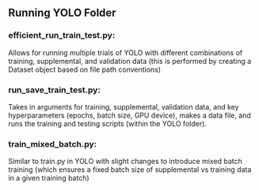 ## Running YOLO Folder

### efficient_run_train_test.py:

Allows for running multiple trials of YOLO with different combinations of training, supplemental, and validation data (this is performed by creating a Dataset object based on file path conventions)

### run_save_train_test.py:

Takes in arguments for training, supplemental, validation data, and key hyperparameters (epochs, batch size, GPU device), makes a data file, and runs the training and testing scripts (within the YOLO folder).

### train_mixed_batch.py:

Similar to train.py in YOLO with slight changes to introduce mixed batch training (which ensures a fixed batch size of supplemental vs training data in a given training batch)
